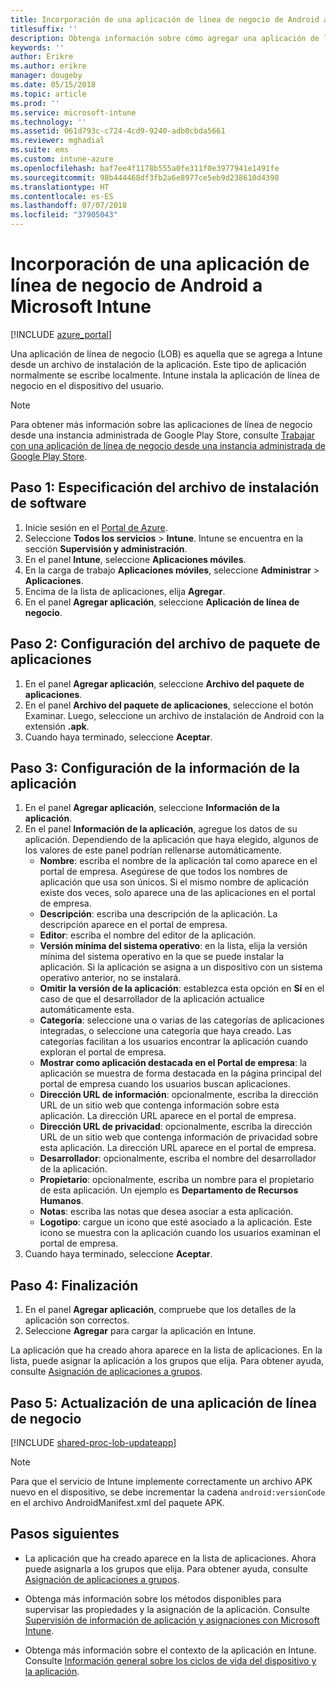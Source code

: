 ```yaml
---
title: Incorporación de una aplicación de línea de negocio de Android a Microsoft Intune
titlesuffix: ''
description: Obtenga información sobre cómo agregar una aplicación de línea de negocio de Android a Microsoft Intune.
keywords: ''
author: Erikre
ms.author: erikre
manager: dougeby
ms.date: 05/15/2018
ms.topic: article
ms.prod: ''
ms.service: microsoft-intune
ms.technology: ''
ms.assetid: 061d793c-c724-4cd9-9240-adb0cbda5661
ms.reviewer: mghadial
ms.suite: ems
ms.custom: intune-azure
ms.openlocfilehash: baf7ee4f1178b555a0fe311f0e3977941e1491fe
ms.sourcegitcommit: 98b444468df3fb2a6e8977ce5eb9d238610d4398
ms.translationtype: HT
ms.contentlocale: es-ES
ms.lasthandoff: 07/07/2018
ms.locfileid: "37905043"
---
```

# <a name="add-an-android-line-of-business-app-to-microsoft-intune"></a>Incorporación de una aplicación de línea de negocio de Android a Microsoft Intune

[!INCLUDE [azure_portal](./includes/azure_portal.md)]

Una aplicación de línea de negocio (LOB) es aquella que se agrega a Intune desde un archivo de instalación de la aplicación. Este tipo de aplicación normalmente se escribe localmente. Intune instala la aplicación de línea de negocio en el dispositivo del usuario. 

> [!Note]
> Para obtener más información sobre las aplicaciones de línea de negocio desde una instancia administrada de Google Play Store, consulte [Trabajar con una aplicación de línea de negocio desde una instancia administrada de Google Play Store](apps-add-android-for-work.md?#working-with-a-line-of-business-app-from-the-managed-google-play-store). 

## <a name="step-1-specify-the-software-setup-file"></a>Paso 1: Especificación del archivo de instalación de software

1. Inicie sesión en el [Portal de Azure](https://portal.azure.com).
2. Seleccione **Todos los servicios** > **Intune**. Intune se encuentra en la sección **Supervisión y administración**.
3. En el panel **Intune**, seleccione **Aplicaciones móviles**.
4. En la carga de trabajo **Aplicaciones móviles**, seleccione **Administrar** > **Aplicaciones**.
5. Encima de la lista de aplicaciones, elija **Agregar**.
6. En el panel **Agregar aplicación**, seleccione **Aplicación de línea de negocio**.

## <a name="step-2-configure-the-app-package-file"></a>Paso 2: Configuración del archivo de paquete de aplicaciones

1. En el panel **Agregar aplicación**, seleccione **Archivo del paquete de aplicaciones**.
2. En el panel **Archivo del paquete de aplicaciones**, seleccione el botón Examinar. Luego, seleccione un archivo de instalación de Android con la extensión **.apk**.
3. Cuando haya terminado, seleccione **Aceptar**.


## <a name="step-3-configure-app-information"></a>Paso 3: Configuración de la información de la aplicación

1. En el panel **Agregar aplicación**, seleccione **Información de la aplicación**.
2. En el panel **Información de la aplicación**, agregue los datos de su aplicación. Dependiendo de la aplicación que haya elegido, algunos de los valores de este panel podrían rellenarse automáticamente.
    - **Nombre**: escriba el nombre de la aplicación tal como aparece en el portal de empresa. Asegúrese de que todos los nombres de aplicación que usa son únicos. Si el mismo nombre de aplicación existe dos veces, solo aparece una de las aplicaciones en el portal de empresa.
    - **Descripción**: escriba una descripción de la aplicación. La descripción aparece en el portal de empresa.
    - **Editor**: escriba el nombre del editor de la aplicación.
    - **Versión mínima del sistema operativo**: en la lista, elija la versión mínima del sistema operativo en la que se puede instalar la aplicación. Si la aplicación se asigna a un dispositivo con un sistema operativo anterior, no se instalará.
    - **Omitir la versión de la aplicación**: establezca esta opción en **Sí** en el caso de que el desarrollador de la aplicación actualice automáticamente esta.
    - **Categoría**: seleccione una o varias de las categorías de aplicaciones integradas, o seleccione una categoría que haya creado. Las categorías facilitan a los usuarios encontrar la aplicación cuando exploran el portal de empresa.
    - **Mostrar como aplicación destacada en el Portal de empresa**: la aplicación se muestra de forma destacada en la página principal del portal de empresa cuando los usuarios buscan aplicaciones.
    - **Dirección URL de información**: opcionalmente, escriba la dirección URL de un sitio web que contenga información sobre esta aplicación. La dirección URL aparece en el portal de empresa.
    - **Dirección URL de privacidad**: opcionalmente, escriba la dirección URL de un sitio web que contenga información de privacidad sobre esta aplicación. La dirección URL aparece en el portal de empresa.
    - **Desarrollador**: opcionalmente, escriba el nombre del desarrollador de la aplicación.
    - **Propietario**: opcionalmente, escriba un nombre para el propietario de esta aplicación. Un ejemplo es **Departamento de Recursos Humanos**.
    - **Notas**: escriba las notas que desea asociar a esta aplicación.
    - **Logotipo**: cargue un icono que esté asociado a la aplicación. Este icono se muestra con la aplicación cuando los usuarios examinan el portal de empresa.
3. Cuando haya terminado, seleccione **Aceptar**.

## <a name="step-4-finish-up"></a>Paso 4: Finalización

1. En el panel **Agregar aplicación**, compruebe que los detalles de la aplicación son correctos.
2. Seleccione **Agregar** para cargar la aplicación en Intune.

La aplicación que ha creado ahora aparece en la lista de aplicaciones. En la lista, puede asignar la aplicación a los grupos que elija. Para obtener ayuda, consulte [Asignación de aplicaciones a grupos](apps-deploy.md).

## <a name="step-5-update-a-line-of-business-app"></a>Paso 5: Actualización de una aplicación de línea de negocio

[!INCLUDE [shared-proc-lob-updateapp](./includes/shared-proc-lob-updateapp.md)]

> [!Note]
> Para que el servicio de Intune implemente correctamente un archivo APK nuevo en el dispositivo, se debe incrementar la cadena `android:versionCode` en el archivo AndroidManifest.xml del paquete APK.

## <a name="next-steps"></a>Pasos siguientes

- La aplicación que ha creado aparece en la lista de aplicaciones. Ahora puede asignarla a los grupos que elija. Para obtener ayuda, consulte [Asignación de aplicaciones a grupos](apps-deploy.md).

- Obtenga más información sobre los métodos disponibles para supervisar las propiedades y la asignación de la aplicación. Consulte [Supervisión de información de aplicación y asignaciones con Microsoft Intune](apps-monitor.md).

- Obtenga más información sobre el contexto de la aplicación en Intune. Consulte [Información general sobre los ciclos de vida del dispositivo y la aplicación](introduction-device-app-lifecycles.md).

